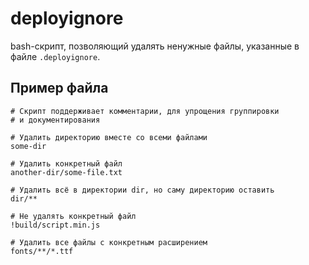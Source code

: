 # deployignore
bash-скрипт, позволяющий удалять ненужные файлы, указанные в файле `.deployignore`.

## Пример файла
```
# Скрипт поддерживает комментарии, для упрощения группировки
# и документирования

# Удалить директорию вместе со всеми файлами
some-dir

# Удалить конкретный файл
another-dir/some-file.txt

# Удалить всё в директории dir, но саму директорию оставить
dir/**

# Не удалять конкретный файл
!build/script.min.js

# Удалить все файлы с конкретным расширением
fonts/**/*.ttf
```